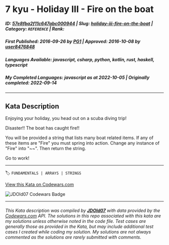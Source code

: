 # 7 kyu - Holiday III - Fire on the boat

##### **ID**: [57e8fba2f11c647abc000944](https://www.codewars.com/kata/57e8fba2f11c647abc000944) | **Slug**: [holiday-iii-fire-on-the-boat](https://www.codewars.com/kata/57e8fba2f11c647abc000944) | **Category**: `REFERENCE` | **Rank**: <span style="color:white">7 kyu</span>

##### **First Published**: 2016-09-26 ***by*** [PG1](https://www.codewars.com/users/PG1) | **Approved**: 2016-10-08 ***by*** [user8476848](https://www.codewars.com/users/user8476848)

##### **Languages Available**: javascript, csharp, python, kotlin, rust, haskell, typescript

##### **My Completed Languages**: javascript ***as at*** 2022-10-05 | **Originally completed**: 2022-09-14

---

## Kata Description


Enjoying your holiday, you head out on a scuba diving trip!



Disaster!! The boat has caught fire!!



You will be provided a string that lists many boat related items. If any of these items are "Fire" you must spring into action. Change any instance of "Fire" into "~~". Then return the string.



Go to work!

---


🏷 `FUNDAMENTALS | ARRAYS | STRINGS`


[View this Kata on Codewars.com](https://www.codewars.com/kata/57e8fba2f11c647abc000944)

![](https://www.codewars.com/users/jdold07/badges/large "JDOld07 Codewars Badge")

---

###### *This Kata description was compiled by [**JDOld07**](https://tpstech.dev) with data provided by the [Codewars.com](https://www.codewars.com) API.  The solutions in this repo associated with this kata are my solutions unless otherwise noted in the code file.  Test cases are generally those as provided in the Kata, but may include additional test cases I created while coding my solution.  My solutions are not always commented as the solutions are rarely submitted with comments.*
